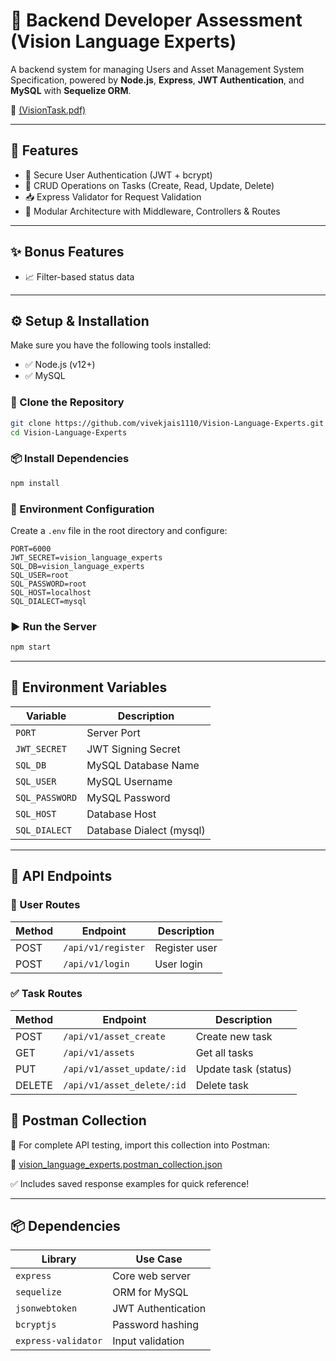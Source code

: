 # 🚀 Backend Developer Assessment (Vision Language Experts)

A backend system for managing Users and Asset Management System Specification, powered by **Node.js**, **Express**, **JWT Authentication**, and **MySQL** with **Sequelize ORM**.

📄 [(VisionTask.pdf)](https://github.com/vivekjais1110/Vision-Language-Experts/blob/main/VisionTask.pdf)

---

## 📌 Features

- 🔐 Secure User Authentication (JWT + bcrypt)
- 🧾 CRUD Operations on Tasks (Create, Read, Update, Delete)
- 📥 Express Validator for Request Validation
- 🧠 Modular Architecture with Middleware, Controllers & Routes

---

## ✨ Bonus Features

- 📈 Filter-based status data

---

## ⚙️ Setup & Installation

Make sure you have the following tools installed:

- ✅ Node.js (v12+)
- ✅ MySQL

### 🔁 Clone the Repository

```bash
git clone https://github.com/vivekjais1110/Vision-Language-Experts.git
cd Vision-Language-Experts
```

### 📦 Install Dependencies

```bash
npm install
```

### 🔐 Environment Configuration

Create a `.env` file in the root directory and configure:

```env
PORT=6000
JWT_SECRET=vision_language_experts
SQL_DB=vision_language_experts
SQL_USER=root
SQL_PASSWORD=root
SQL_HOST=localhost
SQL_DIALECT=mysql
```

### ▶️ Run the Server

```bash
npm start
```

---

## 🔑 Environment Variables

| Variable       | Description              |
| -------------- | ------------------------ |
| `PORT`         | Server Port              |
| `JWT_SECRET`   | JWT Signing Secret       |
| `SQL_DB`       | MySQL Database Name      |
| `SQL_USER`     | MySQL Username           |
| `SQL_PASSWORD` | MySQL Password           |
| `SQL_HOST`     | Database Host            |
| `SQL_DIALECT`  | Database Dialect (mysql) |

---

## 📱 API Endpoints

### 👤 User Routes

| Method | Endpoint           | Description   |
| ------ | ------------------ | ------------- |
| POST   | `/api/v1/register` | Register user |
| POST   | `/api/v1/login`    | User login    |

### ✅ Task Routes

| Method | Endpoint                   | Description          |
| ------ | -------------------------- | -------------------- |
| POST   | `/api/v1/asset_create`     | Create new task      |
| GET    | `/api/v1/assets`        | Get all tasks        |
| PUT    | `/api/v1/asset_update/:id` | Update task (status) |
| DELETE | `/api/v1/asset_delete/:id` | Delete task          |



## 🧪 Postman Collection

📢 For complete API testing, import this collection into Postman:

🔗 [vision_language_experts.postman_collection.json](https://github.com/vivekjais1110/Vision-Language-Experts/blob/main/vision_language_experts.postman_collection.json)

✅ Includes saved response examples for quick reference!

---

## 📦 Dependencies

| Library             | Use Case           |
| ------------------- | ------------------ |
| `express`           | Core web server    |
| `sequelize`         | ORM for MySQL      |
| `jsonwebtoken`      | JWT Authentication |
| `bcryptjs`          | Password hashing   |
| `express-validator` | Input validation   |

